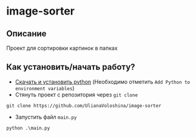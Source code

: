# image-sorter

## Описание
Проект для сортировки картинок в папках

## Как установить/начать работу?

- [Скачать и установить python](https://www.python.org/downloads/) (Необходимо отметить `Add Python to environment variables`)
- Стянуть проект с репозитория через `git clone`
```
git clone https://github.com/UlianaVoloshina/image-sorter
```
- Запустить файл `main.py`
```
python .\main.py
```
